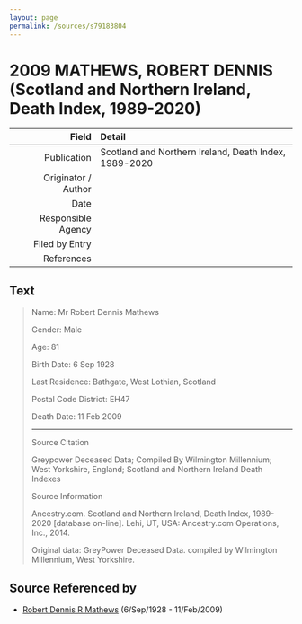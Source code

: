 ```yaml
---
layout: page
permalink: /sources/s79183804
---
```


# 2009 MATHEWS, ROBERT DENNIS (Scotland and Northern Ireland, Death Index, 1989-2020)

Field | Detail
---:|:---
Publication | Scotland and Northern Ireland, Death Index, 1989-2020
Originator / Author | 
Date | 
Responsible Agency | 
Filed by Entry | 
References | 

## Text

> Name: Mr Robert Dennis Mathews
>
> Gender: Male
>
> Age: 81
>
> Birth Date: 6 Sep 1928
>
> Last Residence: Bathgate, West Lothian, Scotland
>
> Postal Code District: EH47
>
> Death Date: 11 Feb 2009
>
> ---
>
> Source Citation
>
> Greypower Deceased Data; Compiled By Wilmington Millennium; West Yorkshire, England; Scotland and Northern Ireland Death Indexes
>
> Source Information
>
> Ancestry.com. Scotland and Northern Ireland, Death Index, 1989-2020 [database on-line]. Lehi, UT, USA: Ancestry.com Operations, Inc., 2014.
>
> Original data: GreyPower Deceased Data. compiled by Wilmington Millennium, West Yorkshire.
>

## Source Referenced by

* [Robert Dennis R Mathews](../people/@58223940@-robert-dennis-r-mathews-b1928-9-6-d2009-2-11.md) (6/Sep/1928 - 11/Feb/2009)
